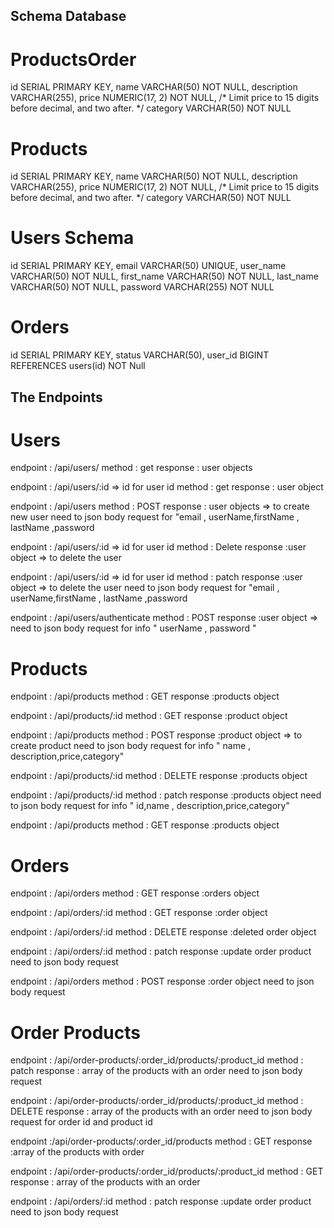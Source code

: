 

## Schema Database

# ProductsOrder 

  id SERIAL PRIMARY KEY,
  name VARCHAR(50) NOT NULL,
  description VARCHAR(255),
  price NUMERIC(17, 2) NOT NULL, /* Limit price to 15 digits before decimal, and two after. */
  category VARCHAR(50) NOT NULL

# Products 


  id SERIAL PRIMARY KEY,
  name VARCHAR(50) NOT NULL,
  description VARCHAR(255),
  price NUMERIC(17, 2) NOT NULL, /* Limit price to 15 digits before decimal, and two after. */
  category VARCHAR(50) NOT NULL


# Users Schema

  id SERIAL PRIMARY KEY,
  email VARCHAR(50) UNIQUE,
  user_name VARCHAR(50) NOT NULL,
  first_name VARCHAR(50) NOT NULL,
  last_name VARCHAR(50) NOT NULL,
  password VARCHAR(255) NOT NULL

# Orders 

 id SERIAL PRIMARY KEY,
  status VARCHAR(50),
  user_id BIGINT REFERENCES users(id) NOT Null




## The Endpoints

# Users

endpoint : /api/users/
method : get
response : user objects

endpoint : /api/users/:id  => id for user id 
method : get
response : user object


endpoint : /api/users
method : POST
response : user objects
=> to create new user
need to json body request for  "email , userName,firstName , lastName ,password
      


endpoint : /api/users/:id  => id for user id 
method : Delete
response :user object
=> to delete the user 




endpoint : /api/users/:id  => id for user id 
method : patch
response :user object
=> to delete the user 
need to json body request for  "email , userName,firstName , lastName ,password


endpoint : /api/users/authenticate
method : POST
response :user object
=> need to json body request for info " userName , password "



# Products

endpoint : /api/products
method : GET
response :products object

endpoint : /api/products/:id
method : GET
response :product object

endpoint : /api/products
method : POST
response :product object
=> to create product
need to json body request for info " name , description,price,category"


endpoint : /api/products/:id
method : DELETE
response :products object


endpoint : /api/products/:id
method : patch
response :products object
need to json body request for info " id,name , description,price,category"


endpoint : /api/products
method : GET
response :products  object


  



# Orders

endpoint : /api/orders
method : GET
response :orders object

endpoint : /api/orders/:id
method : GET
response :order object


endpoint : /api/orders/:id
method : DELETE
response :deleted order object


endpoint : /api/orders/:id
method : patch
response :update order product 
need to json body request 

endpoint : /api/orders
method : POST
response :order object
need to json body request 









# Order Products

endpoint : /api/order-products/:order_id/products/:product_id
method : patch
response : array of the products  with an order
need to json body request 


endpoint : /api/order-products/:order_id/products/:product_id
method : DELETE
response : array of the products  with an order
need to json body request  for order id and product id



endpoint :/api/order-products/:order_id/products
method : GET
response :array of the products  with  order

endpoint : /api/order-products/:order_id/products/:product_id
method : GET
response : array of the products  with an order



endpoint : /api/orders/:id
method : patch
response :update order product 
need to json body request 




